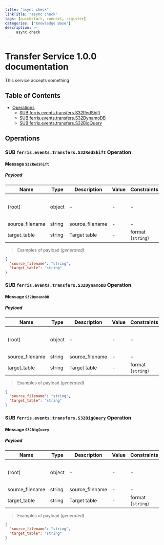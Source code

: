 ```yaml
---
title: "async check"
linkTitle: "async check"
tags: [quickstart, connect, register] 
categories: ["Knowledge Base"]
description: >-
     async check
---
```


# Transfer Service 1.0.0 documentation

This service accepts something

## Table of Contents

* [Operations](#operations)
  * [SUB ferris.events.transfers.S32RedShift](#sub-ferriseventstransferss32redshift-operation)
  * [SUB ferris.events.transfers.S32DynamoDB](#sub-ferriseventstransferss32dynamodb-operation)
  * [SUB ferris.events.transfers.S32BigQuery](#sub-ferriseventstransferss32bigquery-operation)

## Operations

### SUB `ferris.events.transfers.S32RedShift` Operation

#### Message `S32RedShift`

##### Payload

| Name | Type | Description | Value | Constraints | Notes |
|---|---|---|---|---|---|
| (root) | object | - | - | - | **additional properties are allowed** |
| source_filename | string | source_filename | - | - | - |
| target_table | string | Target table | - | format (`string`) | - |

> Examples of payload _(generated)_

```json
{
  "source_filename": "string",
  "target_table": "string"
}
```



### SUB `ferris.events.transfers.S32DynamoDB` Operation

#### Message `S32DynamoDB`

##### Payload

| Name | Type | Description | Value | Constraints | Notes |
|---|---|---|---|---|---|
| (root) | object | - | - | - | **additional properties are allowed** |
| source_filename | string | source_filename | - | - | - |
| target_table | string | Target table | - | format (`string`) | - |

> Examples of payload _(generated)_

```json
{
  "source_filename": "string",
  "target_table": "string"
}
```



### SUB `ferris.events.transfers.S32BigQuery` Operation

#### Message `S32BigQuery`

##### Payload

| Name | Type | Description | Value | Constraints | Notes |
|---|---|---|---|---|---|
| (root) | object | - | - | - | **additional properties are allowed** |
| source_filename | string | source_filename | - | - | - |
| target_table | string | Target table | - | format (`string`) | - |

> Examples of payload _(generated)_

```json
{
  "source_filename": "string",
  "target_table": "string"
}
```



